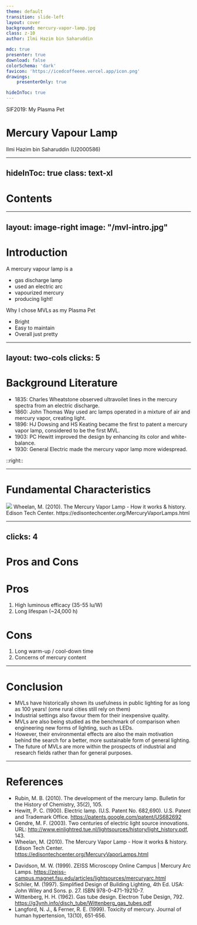 ```yaml
---
theme: default
transition: slide-left
layout: cover
background: mercury-vapor-lamp.jpg
class: z-10
author: Ilmi Hazim bin Saharuddin

mdc: true
presenter: true
download: false
colorSchema: 'dark'
favicon: 'https://icedcoffeeee.vercel.app/icon.png'
drawings:
    presenterOnly: true

hideInToc: true
---
```


<style>
h1 {
@apply
    bg-gradient-to-r
    from-teal-500
    to-green-500
    bg-clip-text
    text-transparent
    drop-shadow-lg
}
</style>

<div class="h-full w-full absolute top-0 left-0 backdrop-blur-sm -z-10"/>

<span class="z-20">SIF2019: My Plasma Pet</span>

# Mercury Vapour Lamp

Ilmi Hazim bin Saharuddin (U2000586)

---
hideInToc: true
class: text-xl
---

# Contents

<Toc/>

---
layout: image-right
image: "/mvl-intro.jpg"
---

# Introduction

A mercury vapour lamp is a

<v-clicks>

- gas discharge lamp
- used an electric arc
- vapourized mercury
- producing light!

</v-clicks>


<v-click> 

Why I chose MVLs as my Plasma Pet

</v-click> 

<v-clicks>

- Bright
- Easy to maintain
- Overall just pretty

</v-clicks>

---
layout: two-cols
clicks: 5
---

# Background Literature

<v-clicks>

- 1835: <R>Charles Wheatstone</R> observed ultravoilet lines in the mercury
  spectra from an electric discharge.
- 1860: <R>John Thomas Way</R> used arc lamps operated in a mixture of air and
  mercury vapor, creating light.
- 1896: <R>HJ Dowsing</R> and <R>HS Keating</R> became the first to patent a
  mercury vapor lamp, considered to be the first MVL.
- 1903: <R>PC Hewitt</R> improved the design by enhancing its color and
  white-balance.
- 1930: <R>General Electric</R> made the mercury vapor lamp more widespread.

</v-clicks>

::right::

<Im v-click="[1,3]" src="/mvl-dev.png" foot="Rubin, M. B. (2010). The development of the mercury lamp. Bulletin for the History of Chemistry, 35(2), 105."/>
<Im v-click="[3,5]" src="/mvl-patent.png" foot="Hewitt, P. C. (1900). Electric lamp. (U.S. Patent No. 682,690). U.S. Patent and Trademark Office. https://patents.google.com/patent/US682692"/>
<Im v-click="[5,6]" src="/mvl-general-motors.png" foot="Gendre, M. F. (2003). Two centuries of electric light source innovations. URL: http://www. einlightred. tue. nl/lightsources/history/light_history. pdf, 143."/>

---

# Fundamental Characteristics

<div class="w-full flex flex-col items-center gap-2">
    <img class="h-100 rounded-lg drop-shadow-xl" src="/mvl-practical.jpg"/>
    <span class="font-mono text-slate-400 text-center text-sm">
        Wheelan, M. (2010). The Mercury Vapor Lamp - How it works & history.
        Edison Tech Center. https://edisontechcenter.org/MercuryVaporLamps.html
    </span>
</div>

---
clicks: 4
---

# Pros and Cons

<div class="grid grid-cols-2 items-start justify-start gap-5 pt-3">
<div>
<Im adjust v-click="[1,2]" src="/mvl-spectral.jpg" foot="Davidson, M. W. (1999). ZEISS Microscopy Online Campus | Mercury Arc Lamps. https://zeiss-campus.magnet.fsu.edu/articles/lightsources/mercuryarc.html"/>
<Im left v-click="[2,3]" src="/mvl-lifetime.png" foot="Schiler, M. (1997). Simplified Design of Building Lighting, 4th Ed. USA: John Wiley and Sons. p. 27. ISBN 978-0-471-19210-7."/>
<Im adjust v-click="[3,4]" src="/mvl-paschen.png" foot="Wittenberg, H. H. (1962). Gas tube design. Electron Tube Design, 792. https://g3ynh.info/disch_tube/Wittenberg_gas_tubes.pdf"/>
<Im left v-click="[4,5]" src="/mvl-toxic.png" foot="Langford, N. J., & Ferner, R. E. (1999). Toxicity of mercury. Journal of human hypertension, 13(10), 651-656. "/>
</div>
<div>

# Pros

<v-clicks at="0">

1. High luminous efficacy (35-55 lu/W)
1. Long lifespan (~24,000 h)

</v-clicks>
<div class="h-10"/>

# Cons

<v-clicks at="2">

1. Long warm-up / cool-down time
2. Concerns of mercury content

</v-clicks>
</div>
</div>

---

# Conclusion

- MVLs have historically shown its usefulness in <R>public lighting</R> for as
  long as 100 years! (ome rural cities still rely on them)
- <R>Industrial settings</R> also favour them for their inexpensive quality.
- MVLs are also being studied as the <R>benchmark of comparison</R> when
  engineering new forms of lighting, such as LEDs.
- However, their <R>environmental effects</R> are also the main motivation
  behind the search for a better, more sustainable form of general lighting.
- The <HL>future of MVLs</HL> are more within the prospects of <R>industrial
  </R> and <R>research fields</R> rather than for general purposes.

---

# References

<div class="w-full grid grid-cols-2 gap-3 items-start">
<div>

- Rubin, M. B. (2010). The development of the mercury lamp. Bulletin for the History of Chemistry, 35(2), 105.
- Hewitt, P. C. (1900). Electric lamp. (U.S. Patent No. 682,690). U.S. Patent and Trademark Office. https://patents.google.com/patent/US682692
- Gendre, M. F. (2003). Two centuries of electric light source innovations. URL: http://www.einlightred.tue.nl/lightsources/history/light_history.pdf, 143.
- Wheelan, M. (2010). The Mercury Vapor Lamp - How it works & history. Edison Tech Center. https://edisontechcenter.org/MercuryVaporLamps.html

</div>
<div>

- Davidson, M. W. (1999). ZEISS Microscopy Online Campus | Mercury Arc Lamps. https://zeiss-campus.magnet.fsu.edu/articles/lightsources/mercuryarc.html
- Schiler, M. (1997). Simplified Design of Building Lighting, 4th Ed. USA: John Wiley and Sons. p. 27. ISBN 978-0-471-19210-7.
- Wittenberg, H. H. (1962). Gas tube design. Electron Tube Design, 792. https://g3ynh.info/disch_tube/Wittenberg_gas_tubes.pdf
- Langford, N. J., & Ferner, R. E. (1999). Toxicity of mercury. Journal of human hypertension, 13(10), 651-656. 

</div>
</div>
